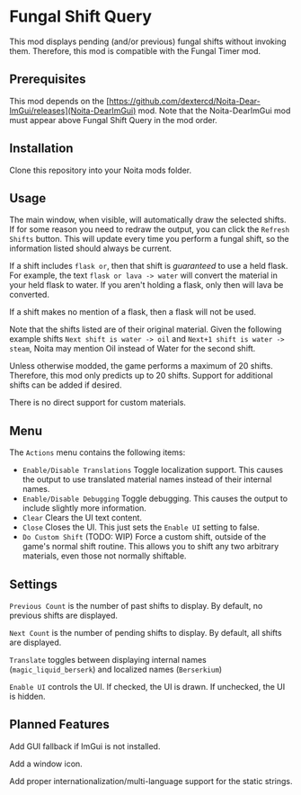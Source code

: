 # Fungal Shift Query

This mod displays pending (and/or previous) fungal shifts without invoking
them. Therefore, this mod is compatible with the Fungal Timer mod.

## Prerequisites

This mod depends on the
[https://github.com/dextercd/Noita-Dear-ImGui/releases](Noita-DearImGui) mod.
Note that the Noita-DearImGui mod must appear above Fungal Shift Query in the
mod order.

## Installation

Clone this repository into your Noita mods folder.

## Usage

The main window, when visible, will automatically draw the selected shifts. If for some reason you need to redraw the output, you can click the `Refresh Shifts` button. This will update every time you perform a fungal shift, so the information listed should always be current.

If a shift includes `flask or`, then that shift is _guaranteed_ to use a held flask. For example, the text `flask or lava -> water` will convert the material in your held flask to water. If you aren't holding a flask, only then will lava be converted.

If a shift makes no mention of a flask, then a flask will not be used.

Note that the shifts listed are of their original material. Given the following example shifts `Next shift is water -> oil` and `Next+1 shift is water -> steam`, Noita may mention Oil instead of Water for the second shift.

Unless otherwise modded, the game performs a maximum of 20 shifts. Therefore, this mod only predicts up to 20 shifts. Support for additional shifts can be added if desired.

There is no direct support for custom materials.

## Menu

The `Actions` menu contains the following items:

  * `Enable/Disable Translations` Toggle localization support. This causes the output to use translated material names instead of their internal names.
  * `Enable/Disable Debugging` Toggle debugging. This causes the output to include slightly more information.
  * `Clear` Clears the UI text content.
  * `Close` Closes the UI. This just sets the `Enable UI` setting to false.
  * `Do Custom Shift` (TODO: WIP) Force a custom shift, outside of the game's normal shift routine. This allows you to shift any two arbitrary materials, even those not normally shiftable.

## Settings

`Previous Count` is the number of past shifts to display. By default, no previous shifts are displayed.

`Next Count` is the number of pending shifts to display. By default, all shifts are displayed.

`Translate` toggles between displaying internal names (`magic_liquid_berserk`) and localized names (`Berserkium`)

`Enable UI` controls the UI. If checked, the UI is drawn. If unchecked, the UI is hidden.

## Planned Features

Add GUI fallback if ImGui is not installed.

Add a window icon.

Add proper internationalization/multi-language support for the static strings.

